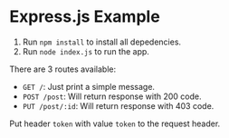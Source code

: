 # Express.js Example

1. Run `npm install` to install all depedencies.
2. Run `node index.js` to run the app.

There are 3 routes available:

- `GET /`: Just print a simple message.
- `POST /post`: Will return response with 200 code.
- `PUT /post/:id`: Will return response with 403 code.

Put header `token` with value `token` to the request header.
